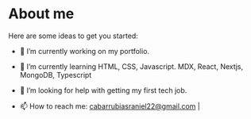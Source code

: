 # About me

Here are some ideas to get you started:

- 🔭 I’m currently working on my portfolio.
- 🌱 I’m currently learning HTML, CSS, Javascript. MDX, React, Nextjs, MongoDB, Typescript

- 🤔 I’m looking for help with getting my first tech job.

- 📫 How to reach me: cabarrubiasraniel22@gmail.com | 


